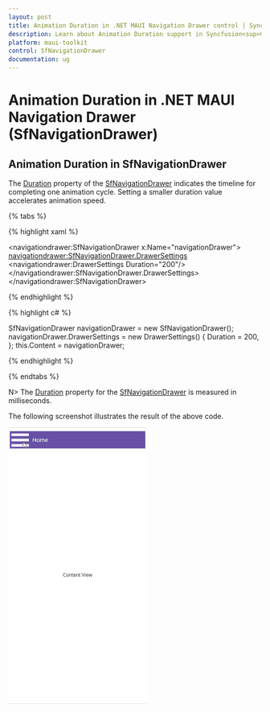 ```yaml
---
layout: post
title: Animation Duration in .NET MAUI Navigation Drawer control | Syncfusion<sup>®</sup>
description: Learn about Animation Duration support in Syncfusion<sup>®</sup> .NET MAUI Navigation Drawer (SfNavigationDrawer) control and more.
platform: maui-toolkit
control: SfNavigationDrawer
documentation: ug
---
```

# Animation Duration in .NET MAUI Navigation Drawer (SfNavigationDrawer)

## Animation Duration in SfNavigationDrawer

The [Duration](https://help.syncfusion.com/cr/maui-toolkit/Syncfusion.Maui.Toolkit.NavigationDrawer.DrawerSettings.html#Syncfusion_Maui_Toolkit_NavigationDrawer_DrawerSettings_Duration) property of the [SfNavigationDrawer](https://help.syncfusion.com/cr/maui-toolkit/Syncfusion.Maui.Toolkit.NavigationDrawer.SfNavigationDrawer.html) indicates the timeline for completing one animation cycle. Setting a smaller duration value accelerates animation speed.

{% tabs %}

{% highlight xaml %}

<navigationdrawer:SfNavigationDrawer x:Name="navigationDrawer">
    <navigationdrawer:SfNavigationDrawer.DrawerSettings>
        <navigationdrawer:DrawerSettings  Duration="200"/>
    </navigationdrawer:SfNavigationDrawer.DrawerSettings>
</navigationdrawer:SfNavigationDrawer>

{% endhighlight %}

{% highlight c# %}

SfNavigationDrawer navigationDrawer = new SfNavigationDrawer();
navigationDrawer.DrawerSettings = new DrawerSettings()
{
    Duration = 200,
};
this.Content = navigationDrawer;

{% endhighlight %}

{% endtabs %}

N> The [Duration](https://help.syncfusion.com/cr/maui-toolkit/Syncfusion.Maui.Toolkit.NavigationDrawer.DrawerSettings.html#Syncfusion_Maui_Toolkit_NavigationDrawer_DrawerSettings_Duration) property for the [SfNavigationDrawer](https://help.syncfusion.com/cr/maui-toolkit/Syncfusion.Maui.Toolkit.NavigationDrawer.SfNavigationDrawer.html) is measured in milliseconds.

The following screenshot illustrates the result of the above code.

![Duration](Images/animation-duration/navigation_duration.gif)